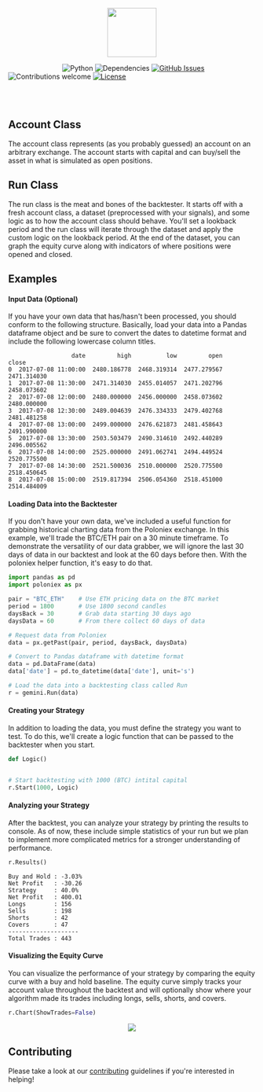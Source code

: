 <p align="center"><img src="https://raw.githubusercontent.com/Crypto-AI/Gemini/master/media/gemini-logo.png" width="100px"><p>

&nbsp;&nbsp;&nbsp;&nbsp;&nbsp;&nbsp;&nbsp;&nbsp;&nbsp;&nbsp;&nbsp;&nbsp;&nbsp;
&nbsp;&nbsp;&nbsp;&nbsp;&nbsp;&nbsp;&nbsp;&nbsp;&nbsp;&nbsp;&nbsp;&nbsp;&nbsp;
![Python](https://img.shields.io/badge/python-v2.7%20%2F%20v3.6-blue.svg)
![Dependencies](https://img.shields.io/badge/dependencies-up%20to%20date-brightgreen.svg)
[![GitHub Issues](https://img.shields.io/github/issues/Crypto-AI/Gemini.svg)](https://github.com/anfederico/flaskex/issues)
![Contributions welcome](https://img.shields.io/badge/contributions-welcome-orange.svg)
[![License](https://img.shields.io/badge/license-MIT-blue.svg)](https://opensource.org/licenses/MIT)

<br><br>

## Account Class
The account class represents (as you probably guessed) an account on an arbitrary exchange. The account starts with capital and can buy/sell the asset in what is simulated as open positions.

## Run Class
The run class is the meat and bones of the backtester. It starts off with a fresh account class, a dataset (preprocessed with your signals), and some logic as to how the account class should behave. You'll set a lookback period and the run class will iterate through the dataset and apply the custom logic on the lookback period. At the end of the dataset, you can graph the equity curve along with indicators of where positions were opened and closed.

## Examples

#### Input Data (Optional)
If you have your own data that has/hasn't been processed, you should conform to the following structure. Basically, load your data into a Pandas dataframe object and be sure to convert the dates to datetime format and include the following lowercase column titles.
```text
                  date         high          low         open        close
0  2017-07-08 11:00:00  2480.186778  2468.319314  2477.279567  2471.314030  
1  2017-07-08 11:30:00  2471.314030  2455.014057  2471.202796  2458.073602
2  2017-07-08 12:00:00  2480.000000  2456.000000  2458.073602  2480.000000 
3  2017-07-08 12:30:00  2489.004639  2476.334333  2479.402768  2481.481258
4  2017-07-08 13:00:00  2499.000000  2476.621873  2481.458643  2491.990000 
5  2017-07-08 13:30:00  2503.503479  2490.314610  2492.440289  2496.005562
6  2017-07-08 14:00:00  2525.000000  2491.062741  2494.449524  2520.775500
7  2017-07-08 14:30:00  2521.500036  2510.000000  2520.775500  2518.450645
8  2017-07-08 15:00:00  2519.817394  2506.054360  2518.451000  2514.484009
```

#### Loading Data into the Backtester
If you don't have your own data, we've included a useful function for grabbing historical charting data from the Poloniex exchange. In this example, we'll trade the BTC/ETH pair on a 30 minute timeframe. To demonstrate the versatility of our data grabber, we will ignore the last 30 days of data in our backtest and look at the 60 days before then. With the poloniex helper function, it's easy to do that.
```python
import pandas as pd
import poloniex as px

pair = "BTC_ETH"    # Use ETH pricing data on the BTC market
period = 1800       # Use 1800 second candles
daysBack = 30       # Grab data starting 30 days ago
daysData = 60       # From there collect 60 days of data

# Request data from Poloniex
data = px.getPast(pair, period, daysBack, daysData)

# Convert to Pandas dataframe with datetime format
data = pd.DataFrame(data)
data['date'] = pd.to_datetime(data['date'], unit='s')

# Load the data into a backtesting class called Run
r = gemini.Run(data)
```

#### Creating your Strategy
In addition to loading the data, you must define the strategy you want to test. To do this, we'll create a logic function that can be passed to the backtester when you start.


```python
def Logic()


# Start backtesting with 1000 (BTC) intital capital
r.Start(1000, Logic)
```

#### Analyzing your Strategy
After the backtest, you can analyze your strategy by printing the results to console. As of now, these include simple statistics of your run but we plan to implement more complicated metrics for a stronger understanding of performance.

```python
r.Results()
```
```text
Buy and Hold : -3.03%
Net Profit   : -30.26
Strategy     : 40.0%
Net Profit   : 400.01
Longs        : 156
Sells        : 198
Shorts       : 42
Covers       : 47
--------------------
Total Trades : 443
```

#### Visualizing the Equity Curve
You can visualize the performance of your strategy by comparing the equity curve with a buy and hold baseline. The equity curve simply tracks your account value throughout the backtest and will optionally show where your algorithm made its trades including longs, sells, shorts, and covers.
```python
r.Chart(ShowTrades=False)
```
<p align="center"><img src="https://raw.githubusercontent.com/Crypto-AI/Gemini/master/media/example.png"><p>

## Contributing
Please take a look at our [contributing](https://github.com/Crypto-AI/Gemini/blob/master/CONTRIBUTING.md) guidelines if you're interested in helping!

